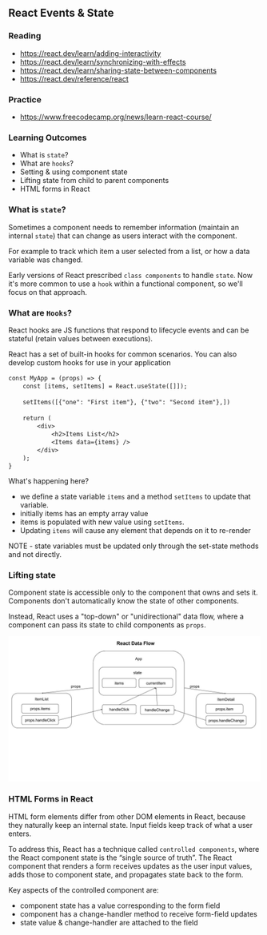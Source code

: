 ## React Events & State

### Reading
- https://react.dev/learn/adding-interactivity
- https://react.dev/learn/synchronizing-with-effects
- https://react.dev/learn/sharing-state-between-components
- https://react.dev/reference/react

### Practice
- https://www.freecodecamp.org/news/learn-react-course/

### Learning Outcomes
- What is `state`?
- What are `hooks`?
- Setting & using component state
- Lifting state from child to parent components
- HTML forms in React

### What is `state`?
Sometimes a component needs to remember information (maintain an internal `state`) that can change as users interact with the component. 

For example to track which item a user selected from a list, or how a data variable was changed.

Early versions of React prescribed `class components` to handle `state`. Now it's more common to use a `hook` within a functional component, so we'll focus on that approach.

### What are `Hooks`?
React hooks are JS functions that respond to lifecycle events and can be stateful (retain values between executions). 

React has a set of built-in hooks for common scenarios. You can also develop custom hooks for use in your application


    const MyApp = (props) => {
        const [items, setItems] = React.useState([]]);

        setItems([{"one": "First item"}, {"two": "Second item"},])

        return (
            <div> 
                <h2>Items List</h2>
                <Items data={items} />
            </div>
        );
    }


What's happening here?
- we define a state variable `items` and a method `setItems` to update that variable.
- initially items has an empty array value
- items is populated with new value using `setItems`. 
- Updating `items` will cause any element that depends on it to re-render

NOTE - state variables must be updated only through the set-state methods and not directly.

### Lifting state

Component state is accessible only to the component that owns and sets it. Components don't automatically know the state of other components.

Instead, React uses a "top-down" or "unidirectional" data flow, where a component can pass its state to child components as `props`.

![](images/react_data_flow.jpeg)


### HTML Forms in React

HTML form elements differ from other DOM elements in React, because they naturally keep an internal state. Input fields keep track of what a user enters.

To address this, React has a technique called `controlled components`, where the React component state is the “single source of truth”. The React component that renders a form receives updates as the user input values, adds those to component state, and propagates state back to the form.

Key aspects of the controlled component are:
- component state has a value corresponding to the form field
- component has a change-handler method to receive form-field updates
- state value & change-handler are attached to the field
